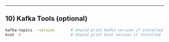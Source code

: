 

---


## 10) Kafka Tools (optional)
```sh
kafka-topics --version       # should print Kafka version if installed
kcat -V                      # should print kcat version if installed
```
